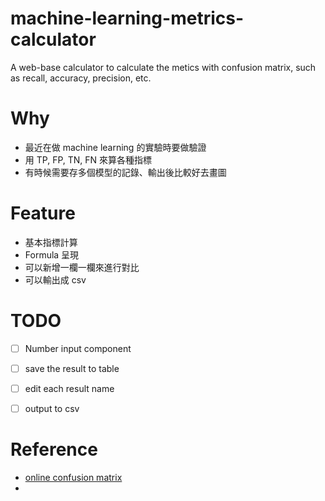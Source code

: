 # machine-learning-metrics-calculator
A web-base calculator to calculate the metics with confusion matrix, such as recall, accuracy, precision, etc. 


# Why

- 最近在做 machine learning 的實驗時要做驗證
- 用 TP, FP, TN, FN 來算各種指標
- 有時候需要存多個模型的記錄、輸出後比較好去畫圖

# Feature

- 基本指標計算
- Formula 呈現
- 可以新增一欄一欄來進行對比
- 可以輸出成 csv

# TODO

- [ ]  Number input component 
- [ ]  save the result to table
- [ ]  edit each result name 
- [ ]  output to csv


# Reference
- [online confusion matrix](https://onlineconfusionmatrix.com/)
- 

